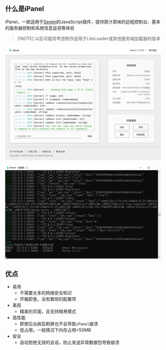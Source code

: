 
## 什么是iPanel

iPanel，一款适用于[Serein](https://serein.cc)的JavaScript插件，提供原汁原味的远程控制台、基本的服务器控制和系统信息监视等体验

>[!NOTE] 以后可能将考虑制作适用于LiteLoader或其他服务端加载器的版本

![网页控制台](../assets/web.jpeg)

![iPanel](../assets/iPanel.png)

## 优点

- 易用
  - 不需要太多的网络安全知识
  - 开箱即食，没有繁琐的配置项
- 美观
  - 精美的页面，且支持暗黑模式
- 高性能
  - 即使后台疯狂刷屏也不会导致`iPanel`崩溃
  - 低占用，一般情况下内存占用<50MB
- 安全
  - 自动拒绝无效的会话，防止发送异常数据包导致崩溃
